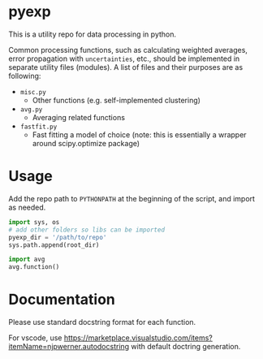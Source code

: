 # pyexp
This is a utility repo for data processing in python.

Common processing functions, such as calculating weighted averages, error propagation with `uncertainties`, etc., should be implemented in separate utility files (modules). A list of files and their purposes are as following:

- `misc.py`
    - Other functions (e.g. self-implemented clustering)
- `avg.py`
    - Averaging related functions
- `fastfit.py`
    - Fast fitting a model of choice (note: this is essentially a wrapper around scipy.optimize package)

# Usage
Add the repo path to `PYTHONPATH` at the beginning of the script, and import as needed.

```Python
import sys, os
# add other folders so libs can be imported
pyexp_dir = '/path/to/repo'
sys.path.append(root_dir)

import avg
avg.function()
```

# Documentation
Please use standard docstring format for each function.

For vscode, use https://marketplace.visualstudio.com/items?itemName=njpwerner.autodocstring with default doctring generation.